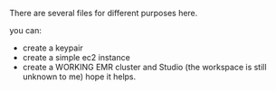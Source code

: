 There are several files for different purposes here.

you can:
- create a keypair
- create a simple ec2 instance
- create a WORKING EMR cluster and Studio (the workspace is still unknown to me)
hope it helps.
